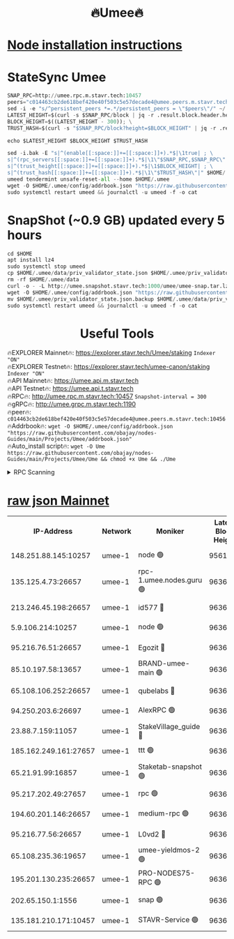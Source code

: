 <h1 align="center"> 🔥Umee🔥</h1>


[Node installation instructions](https://github.com/obajay/nodes-Guides/tree/main/Projects/Umee)
=
# StateSync Umee
```python
SNAP_RPC=http://umee.rpc.m.stavr.tech:10457
peers="c014463cb2de618bef420e40f503c5e57decade4@umee.peers.m.stavr.tech:10456"
sed -i -e "s/^persistent_peers *=.*/persistent_peers = \"$peers\"/" ~/.umee/config/config.toml
LATEST_HEIGHT=$(curl -s $SNAP_RPC/block | jq -r .result.block.header.height); \
BLOCK_HEIGHT=$((LATEST_HEIGHT - 300)); \
TRUST_HASH=$(curl -s "$SNAP_RPC/block?height=$BLOCK_HEIGHT" | jq -r .result.block_id.hash)

echo $LATEST_HEIGHT $BLOCK_HEIGHT $TRUST_HASH

sed -i.bak -E "s|^(enable[[:space:]]+=[[:space:]]+).*$|\1true| ; \
s|^(rpc_servers[[:space:]]+=[[:space:]]+).*$|\1\"$SNAP_RPC,$SNAP_RPC\"| ; \
s|^(trust_height[[:space:]]+=[[:space:]]+).*$|\1$BLOCK_HEIGHT| ; \
s|^(trust_hash[[:space:]]+=[[:space:]]+).*$|\1\"$TRUST_HASH\"|" $HOME/.umee/config/config.toml
umeed tendermint unsafe-reset-all --home $HOME/.umee
wget -O $HOME/.umee/config/addrbook.json "https://raw.githubusercontent.com/obajay/nodes-Guides/main/Projects/Umee/addrbook.json"
sudo systemctl restart umeed && journalctl -u umeed -f -o cat
```
# SnapShot (~0.9 GB) updated every 5 hours
```python
cd $HOME
apt install lz4
sudo systemctl stop umeed
cp $HOME/.umee/data/priv_validator_state.json $HOME/.umee/priv_validator_state.json.backup
rm -rf $HOME/.umee/data
curl -o - -L http://umee.snapshot.stavr.tech:1000/umee/umee-snap.tar.lz4 | lz4 -c -d - | tar -x -C $HOME/.umee --strip-components 2
wget -O $HOME/.umee/config/addrbook.json "https://raw.githubusercontent.com/obajay/nodes-Guides/main/Projects/Umee/addrbook.json"
mv $HOME/.umee/priv_validator_state.json.backup $HOME/.umee/data/priv_validator_state.json
sudo systemctl restart umeed && journalctl -u umeed -f -o cat
```
 <h1 align="center"> Useful Tools</h1>

🔥EXPLORER Mainnet🔥:      https://explorer.stavr.tech/Umee/staking             `Indexer "ON"` \
🔥EXPLORER Testnet🔥:        https://explorer.stavr.tech/umee-canon/staking      `Indexer "ON"` \
🔥API Mainnet🔥:                   https://umee.api.m.stavr.tech \
🔥API Testnet🔥:                     https://umee.api.t.stavr.tech \
🔥RPC🔥:                                   http://umee.rpc.m.stavr.tech:10457                     `Snapshot-interval = 300` \
🔥gRPC🔥:                              http://umee.grpc.m.stavr.tech:1190 \
🔥peer🔥:                     `c014463cb2de618bef420e40f503c5e57decade4@umee.peers.m.stavr.tech:10456` \
🔥Addrbook🔥:    ```wget -O $HOME/.umee/config/addrbook.json "https://raw.githubusercontent.com/obajay/nodes-Guides/main/Projects/Umee/addrbook.json"``` \
🔥Auto_install script🔥: ```wget -O Ume https://raw.githubusercontent.com/obajay/nodes-Guides/main/Projects/Umee/Ume && chmod +x Ume && ./Ume```

<details>
<summary>RPC Scanning</summary>

<h2 align="center"> We scan nodes in real time every 4 hours. And we provide the final result of RPC endpoints.
We cannot influence the operation of these nodes in any way. </h2>


```python
If Voting Power is higher than 0 --> then the Node is a validator of the network and may be subject to attack and be a potential threat to the chain.
```
```python
We marked such validators with a red symbol
```

</details>

[raw json Mainnet](https://rpc-check.umeem.stavr.tech/umeem/rpc-umeem-result.json)
=



<table><tr><th>IP-Address</th><th>Network</th><th>Moniker</th><th>Latest Block Height</th><th>Earliest Block Height</th><th>Catching Up</th><th>Tx Index</th><th>Voting Power</th><th>Scan Time</th></tr><tr><td>148.251.88.145:10257</td><td>umee-1</td><td>node 🟢</td><td>9561500</td><td>5050395</td><td>False</td><td>on</td><td>0</td><td>2023-12-11T19:40:37.285808648UTC</td></tr><tr><td>135.125.4.73:26657</td><td>umee-1</td><td>rpc-1.umee.nodes.guru 🟢</td><td>9636285</td><td>5167386</td><td>False</td><td>on</td><td>0</td><td>2023-12-11T19:42:17.082967502UTC</td></tr><tr><td>213.246.45.198:26657</td><td>umee-1</td><td>id577 🔴</td><td>9636268</td><td>7100001</td><td>False</td><td>on</td><td>35122786</td><td>2023-12-11T19:40:41.812938956UTC</td></tr><tr><td>5.9.106.214:10257</td><td>umee-1</td><td>node 🟢</td><td>9636280</td><td>7942001</td><td>False</td><td>on</td><td>0</td><td>2023-12-11T19:41:49.569119498UTC</td></tr><tr><td>95.216.76.51:26657</td><td>umee-1</td><td>Egozit 🔴</td><td>9636284</td><td>8262001</td><td>False</td><td>off</td><td>37715714</td><td>2023-12-11T19:42:16.636628691UTC</td></tr><tr><td>85.10.197.58:13657</td><td>umee-1</td><td>BRAND-umee-main 🟢</td><td>9636272</td><td>8427832</td><td>False</td><td>on</td><td>0</td><td>2023-12-11T19:41:01.276728856UTC</td></tr><tr><td>65.108.106.252:26657</td><td>umee-1</td><td>qubelabs 🔴</td><td>9636272</td><td>8825432</td><td>False</td><td>on</td><td>36831830</td><td>2023-12-11T19:41:01.660630716UTC</td></tr><tr><td>94.250.203.6:26697</td><td>umee-1</td><td>AlexRPC 🟢</td><td>9636270</td><td>8910001</td><td>False</td><td>on</td><td>0</td><td>2023-12-11T19:40:54.894707529UTC</td></tr><tr><td>23.88.7.159:11057</td><td>umee-1</td><td>StakeVillage_guide 🔴</td><td>9636278</td><td>9137726</td><td>False</td><td>on</td><td>1331316</td><td>2023-12-11T19:41:41.814180267UTC</td></tr><tr><td>185.162.249.161:27657</td><td>umee-1</td><td>ttt 🟢</td><td>9636277</td><td>9321953</td><td>False</td><td>on</td><td>0</td><td>2023-12-11T19:41:33.253903639UTC</td></tr><tr><td>65.21.91.99:16857</td><td>umee-1</td><td>Staketab-snapshot 🟢</td><td>9636274</td><td>9358001</td><td>False</td><td>off</td><td>0</td><td>2023-12-11T19:41:14.256997746UTC</td></tr><tr><td>95.217.202.49:27657</td><td>umee-1</td><td>rpc 🟢</td><td>9636277</td><td>9440090</td><td>False</td><td>on</td><td>0</td><td>2023-12-11T19:41:32.993615397UTC</td></tr><tr><td>194.60.201.146:26657</td><td>umee-1</td><td>medium-rpc 🟢</td><td>9636270</td><td>9484365</td><td>False</td><td>on</td><td>0</td><td>2023-12-11T19:40:50.410537790UTC</td></tr><tr><td>95.216.77.56:26657</td><td>umee-1</td><td>L0vd2 🔴</td><td>9636288</td><td>9536287</td><td>False</td><td>off</td><td>37499602</td><td>2023-12-11T19:42:34.414110213UTC</td></tr><tr><td>65.108.235.36:19657</td><td>umee-1</td><td>umee-yieldmos-2 🟢</td><td>9636260</td><td>9575548</td><td>False</td><td>on</td><td>0</td><td>2023-12-11T19:39:56.002795320UTC</td></tr><tr><td>195.201.130.235:26657</td><td>umee-1</td><td>PRO-NODES75-RPC 🟢</td><td>9636224</td><td>9586093</td><td>False</td><td>on</td><td>0</td><td>2023-12-11T19:41:46.251078318UTC</td></tr><tr><td>202.65.150.1:1556</td><td>umee-1</td><td>snap 🟢</td><td>9636279</td><td>9631535</td><td>False</td><td>off</td><td>0</td><td>2023-12-11T19:41:47.176588359UTC</td></tr><tr><td>135.181.210.171:10457</td><td>umee-1</td><td>STAVR-Service 🟢</td><td>9636286</td><td>9634001</td><td>False</td><td>on</td><td>0</td><td>2023-12-11T19:42:23.778735342UTC</td></tr></table>